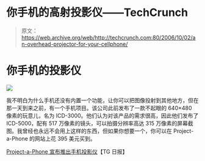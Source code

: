# 你手机的高射投影仪——TechCrunch

> 原文：<https://web.archive.org/web/http://techcrunch.com:80/2006/10/02/an-overhead-projector-for-your-cellphone/>

# 你手机的投影仪

![](img/818c199670f6b1ba86baf028f30e2bc2.png)

我不明白为什么手机还没有内置一个功能，让你可以把图像投射到其他地方，但在那一天到来之前，有一个手机项目。该公司此前发布了一款不起眼的 640×480 像素的玩意儿，名为 ICD-3000。他们认为对该产品的需求很高，因此他们发布了 ICD-5000，配有 517 万像素的镜头，可以拍摄分辨率高达 315 万像素的屏幕截图。我曾经也永远不会用上这样的东西，但如果你想要一个，你可以在 Project-a-Phone 的网站上花 395 美元买到。

[Project-a-Phone 宣布推出手机投影仪](https://web.archive.org/web/20210412005416/http://www.tgdaily.com/2006/10/02/project_a_phone/)【TG 日报】